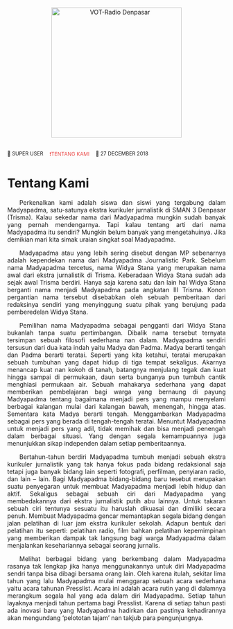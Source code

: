 <p align="center" style="margin-top: 20px; margin-bottom:30px;">
  <a href="https://madyapadma-online.com/" target="_blank">
    <img src="https://www.madyapadma-pustaka.com/srcpublic/img/logo-1.png" alt="VOT-Radio Denpasar" width="300"/>
  </a>
</p>


<div style="display:flex;flex-wrap:wrap;gap:8px;">
  <small style="display:inline-block;">👤 SUPER USER&nbsp;&nbsp;</small>
  <small style="display:inline-block;">
    <a href="https://madyapadma-online.com/tentang-kami" style="color:#eb4947; text-decoration:none;">❗TENTANG KAMI</a>
  </small>
  <small style="display:inline-block;">&nbsp;&nbsp;📅 27 DECEMBER 2018</small>
</div>


# Tentang Kami
<div align="justify">
<p style="text-indent: 2em;">
Perkenalkan kami adalah siswa dan siswi yang tergabung dalam Madyapadma, satu-satunya ekstra kurikuler jurnalistik di SMAN 3 Denpasar (Trisma). Kalau sekedar nama dari Madyapadma mungkin sudah banyak yang pernah mendengarnya. Tapi kalau tentang arti dari nama Madyapadma itu sendiri? Mungkin belum banyak yang mengetahuinya. Jika demikian mari kita simak uraian singkat soal Madyapadma.
</p>
<p style="text-indent: 2em;">
Madyapadma atau yang lebih sering disebut dengan MP sebenarnya adalah kependekan nama dari Madyapadma Journalistic Park. Sebelum nama Madyapadma tercetus,  nama Widya Stana yang merupakan nama awal dari ekstra jurnalistik di Trisma. Keberadaan Widya Stana sudah ada sejak awal Trisma berdiri. Hanya saja karena satu dan lain hal Widya Stana berganti nama menjadi Madyapadma pada angkatan III Trisma. Konon pergantian nama tersebut disebabkan oleh sebuah pemberitaan dari redaksinya sendiri yang menyinggung suatu pihak yang berujung pada pemberedelan Widya Stana.
</p>
<p style="text-indent: 2em;">
Pemilihan nama Madyapadma sebagai pengganti dari Widya Stana bukanlah tanpa suatu pertimbangan. Dibalik nama tersebut ternyata tersimpan sebuah filosofi sederhana nan dalam. Madyapadma sendiri tersusun dari dua kata indah yaitu Madya dan Padma. Madya berarti tengah dan Padma berarti teratai. Seperti yang kita ketahui, teratai merupakan sebuah tumbuhan yang dapat hidup di tiga tempat sekaligus. Akarnya menancap kuat nan kokoh di tanah, batangnya menjulang tegak dan kuat hingga sampai di permukaan, daun serta bunganya pun tumbuh cantik menghiasi permukaan air. Sebuah mahakarya sederhana yang dapat memberikan pembelajaran bagi warga yang bernaung di payung Madyapadma tentang bagaimana menjadi pers yang mampu menyelami berbagai kalangan mulai dari kalangan bawah, menengah, hingga atas. Sementara kata Madya berarti tengah. Menggambarkan Madyapadma sebagai pers yang berada di tengah-tengah teratai. Menuntut Madyapadma untuk menjadi pers yang adil, tidak memihak dan bisa menjadi penengah dalam berbagai situasi. Yang dengan segala kemampuannya juga menunjukkan sikap independen dalam setiap pemberitaannya.
</p>
<p style="text-indent: 2em;">
Bertahun-tahun berdiri Madyapadma tumbuh menjadi sebuah ekstra kurikuler jurnalistik yang tak hanya fokus pada bidang redaksional saja tetapi juga banyak bidang lain seperti fotografi, perfilman, penyiaran radio, dan lain – lain. Bagi Madyapadma bidang-bidang baru tesebut merupakan suatu penyegaran untuk membuat Madyapadma menjadi lebih hidup dan aktif. Sekaligus sebagai sebuah ciri dari Madyapadma yang membedakannya dari ekstra jurnalistik putih abu lainnya. Untuk takaran sebuah ciri tentunya sesuatu itu haruslah dikuasai dan dimiliki secara penuh. Membuat Madyapadma gencar memantapkan segala bidang dengan jalan pelatihan di luar jam ekstra kurikuler sekolah. Adapun bentuk dari pelatihan itu seperti: pelatihan radio, film bahkan pelatihan kepemimpinan yang memberikan dampak tak langsung bagi warga Madyapadma dalam menjalankan kesehariannya sebagai seorang jurnalis.
</p>
<p style="text-indent: 2em;">
Melihat berbagai bidang yang berkembang dalam Madyapadma rasanya tak lengkap jika hanya menggunakannya untuk diri Madyapadma sendri tanpa bisa dibagi bersama orang lain. Oleh karena itulah, sekitar lima tahun yang lalu Madyapadma mulai menggarap sebuah acara sederhana yaitu acara tahunan Presslist. Acara ini adalah acara rutin yang di dalamnya merangkum segala hal yang ada dalam diri Madyapadma. Setiap tahun layaknya menjadi tahun pertama bagi Presslist. Karena di setiap tahun pasti ada inovasi baru yang Madyapadma hadirkan dan pastinya kehadirannya akan mengundang ‘pelototan tajam’ nan takjub para pengunjungnya.
</p>
</div>
